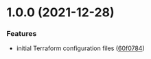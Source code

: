 # 1.0.0 (2021-12-28)

### Features

- initial Terraform configuration files ([60f0784](https://github.com/mongodb-devprod-infrastructure/terraform-aws-networking-data-only/commit/60f0784eea982b36dd10f215267b99c82f54e3d9))
